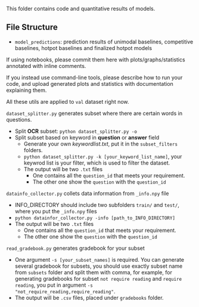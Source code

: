 This folder contains code and quantitative results of models. 

## File Structure
- `model_predictions`: prediction results of unimodal baselines, competitive baselines, hotpot baselines and finalized hotpot models



If using notebooks, please commit them here with plots/graphs/statistics annotated with inline comments.  

If you instead use command-line tools, please describe how to run your code, and upload generated plots and statistics with documentation explaining them.



All these utils are applied to `val` dataset right now.



`dataset_splitter.py` generates subset where there are certain words in questions.
- Split **OCR** subset: `python dataset_splitter.py -o`
- Split subset based on keyword in **question** or **answer** field
  - Generate your own *keywordlist.txt*, put it in the `subset_filters` folders.
  - `python dataset_splitter.py -k [your_keyword_list_name]`, your keywrod list is your filter, which is used to filter the dataset. 
  - The output will be two `.txt` files
    - One contains all the `question_id` that meets your requirement.
    - The other one show the `question` with the `question_id`



`datainfo_collector.py`  collets data information from `_info.npy` file

* INFO_DIRECTORY should include two subfolders `train/` and `test/`, where you put the `_info.npy` files
* `python datainfor_collector.py -info [path_to_INFO_DIRECTORY]`
* The output will be two `.txt` files
  * One contains all the `question_id` that meets your requirement.
  * The other one show the `question` with the `question_id`



`read_gradebook.py` generates gradebook for your subset

* One argument `-s [your_subset_names]` is required. You can generate several gradebook for subsets, you should use exactly subset name from `subsets` folder and split them with comma, for example, for generating gradebooks for subset `not require reading` and `require reading`, you put in argument `-s "not_require_reading,require_reading"`.
* The output will be `.csv` files, placed under `gradebooks` folder.
